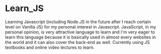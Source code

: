 # Learn_JS

Learning Javascript (including Node.JS in the future after I reach certain level on Vanilla JS) for my personal interest in Javascript.
JavaScript, in my personal opinion, is very attractive language to learn and I'm very eager to learn this language because it is basically used in almost every websites in the world and it can also cover the back-end as well. Currently using JS textbooks and online video lectures to learn.
